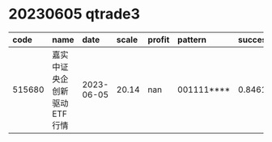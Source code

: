
# 20230605 qtrade3
 | code | name | date | scale | profit | pattern | success_rate | success_cnt | fund_cnt | 
 | :----- | :----- | :----- | :----- | :----- | :----- | :----- | :----- | :----- | 
 | 515680 | 嘉实中证央企创新驱动ETF行情 | 2023-06-05 | 20.14 | nan | 001111**** | 0.8461538461538461 | 11 | 13 | 
